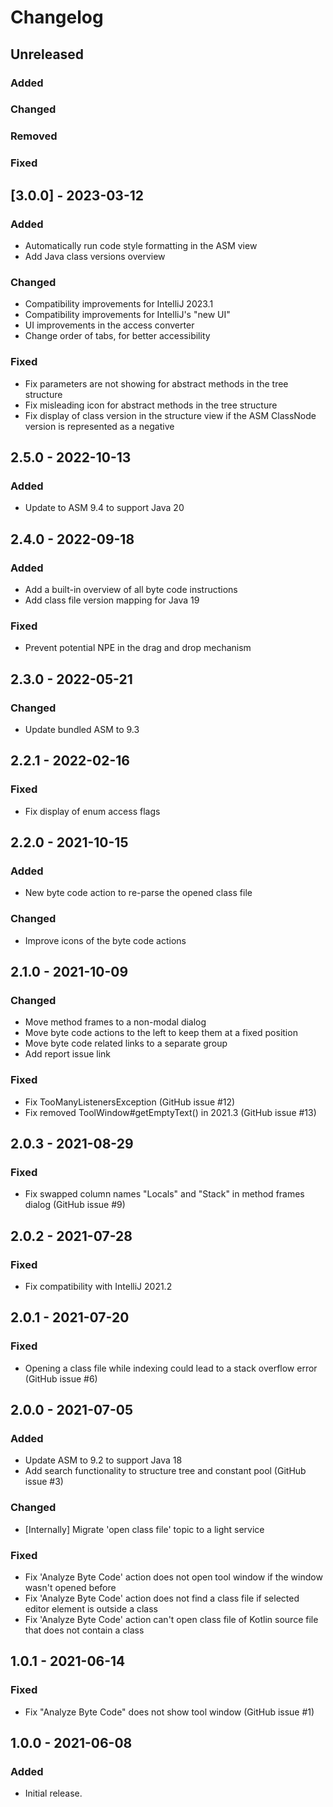 # Changelog

## Unreleased

### Added

### Changed

### Removed

### Fixed

## [3.0.0] - 2023-03-12

### Added
- Automatically run code style formatting in the ASM view
- Add Java class versions overview

### Changed
- Compatibility improvements for IntelliJ 2023.1
- Compatibility improvements for IntelliJ's "new UI"
- UI improvements in the access converter
- Change order of tabs, for better accessibility

### Fixed
- Fix parameters are not showing for abstract methods in the tree structure
- Fix misleading icon for abstract methods in the tree structure
- Fix display of class version in the structure view if the ASM ClassNode version is represented as a negative

## 2.5.0 - 2022-10-13

### Added
- Update to ASM 9.4 to support Java 20

## 2.4.0 - 2022-09-18

### Added
- Add a built-in overview of all byte code instructions
- Add class file version mapping for Java 19

### Fixed
- Prevent potential NPE in the drag and drop mechanism

## 2.3.0 - 2022-05-21

### Changed
- Update bundled ASM to 9.3

## 2.2.1 - 2022-02-16

### Fixed
- Fix display of enum access flags

## 2.2.0 - 2021-10-15

### Added
- New byte code action to re-parse the opened class file

### Changed
- Improve icons of the byte code actions

## 2.1.0 - 2021-10-09

### Changed
- Move method frames to a non-modal dialog
- Move byte code actions to the left to keep them at a fixed position
- Move byte code related links to a separate group
- Add report issue link

### Fixed
- Fix TooManyListenersException (GitHub issue #12)
- Fix removed ToolWindow#getEmptyText() in 2021.3 (GitHub issue #13)

## 2.0.3 - 2021-08-29

### Fixed
- Fix swapped column names "Locals" and "Stack" in method frames dialog (GitHub issue #9)

## 2.0.2 - 2021-07-28

### Fixed
- Fix compatibility with IntelliJ 2021.2

## 2.0.1 - 2021-07-20

### Fixed
- Opening a class file while indexing could lead to a stack overflow error (GitHub issue #6)

## 2.0.0 - 2021-07-05

### Added
- Update ASM to 9.2 to support Java 18
- Add search functionality to structure tree and constant pool (GitHub issue #3)

### Changed
- [Internally] Migrate 'open class file' topic to a light service

### Fixed
- Fix 'Analyze Byte Code' action does not open tool window if the window wasn't opened before
- Fix 'Analyze Byte Code' action does not find a class file if selected editor element is outside a class
- Fix 'Analyze Byte Code' action can't open class file of Kotlin source file that does not contain a class

## 1.0.1 - 2021-06-14

### Fixed
- Fix "Analyze Byte Code" does not show tool window (GitHub issue #1)

## 1.0.0 - 2021-06-08

### Added
- Initial release.
